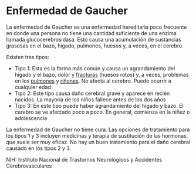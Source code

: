 Enfermedad de Gaucher
=====================


La enfermedad de Gaucher es una enfermedad hereditaria poco frecuente en donde una persona no tiene una cantidad suficiente de una enzima llamada glucocerebrosidasa. Esto causa una acumulación de sustancias grasosas en el bazo, hígado, pulmones, huesos y, a veces, en el cerebro. 


Existen tres tipos:

* Tipo 1: Esta es la forma más común y causa un agrandamiento del hígado y el bazo, dolor y [fracturas](https://medlineplus.gov/spanish/fractures.html) (huesos rotos) y, a veces, problemas en los [pulmones](https://medlineplus.gov/spanish/lungdiseases.html) y [riñones](https://medlineplus.gov/spanish/kidneydiseases.html). No afecta al cerebro. Puede ocurrir a cualquier edad
* Tipo 2: Este tipo causa daño cerebral grave y aparece en recién nacidos. La mayoría de los niños fallece antes de los dos años
* Tipo 3: En este tipo puede haber agrandamiento del hígado y bazo. El cerebro se ve afectado poco a poco. En general, comienza en la niñez o adolescencia


La enfermedad de Gaucher no tiene cura. Las opciones de tratamiento para los tipos 1 y 3 incluyen medicinas y terapia de sustitución de las hormonas, que suele ser muy eficaz. No hay un buen tratamiento para el daño cerebral causado en los tipos 2 y 3. 


NIH: Instituto Nacional de Trastornos Neurológicos y Accidentes Cerebrovasculares

